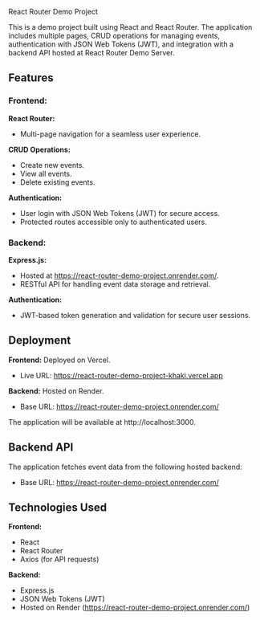 React Router Demo Project

This is a demo project built using React and React Router. The application includes multiple pages, CRUD operations for managing events, authentication with JSON Web Tokens (JWT), and integration with a backend API hosted at React Router Demo Server.

## Features

### Frontend:

**React Router:**
- Multi-page navigation for a seamless user experience.

**CRUD Operations:**
- Create new events.
- View all events.
- Delete existing events.

**Authentication:**
- User login with JSON Web Tokens (JWT) for secure access.
- Protected routes accessible only to authenticated users.

### Backend:

**Express.js:**
- Hosted at https://react-router-demo-project.onrender.com/.
- RESTful API for handling event data storage and retrieval.

**Authentication:**
- JWT-based token generation and validation for secure user sessions.

## Deployment

**Frontend:** Deployed on Vercel.
- Live URL: https://react-router-demo-project-khaki.vercel.app

**Backend:** Hosted on Render.
- Base URL: https://react-router-demo-project.onrender.com/

The application will be available at http://localhost:3000.

## Backend API

The application fetches event data from the following hosted backend:
- Base URL: https://react-router-demo-project.onrender.com/


## Technologies Used

**Frontend:**
- React
- React Router
- Axios (for API requests)

**Backend:**
- Express.js
- JSON Web Tokens (JWT)
- Hosted on Render (https://react-router-demo-project.onrender.com/)